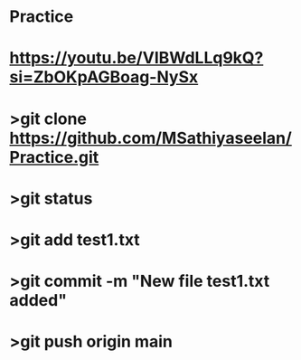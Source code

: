 # Practice

# https://youtu.be/VIBWdLLq9kQ?si=ZbOKpAGBoag-NySx
# >git clone https://github.com/MSathiyaseelan/Practice.git
# >git status
# >git add test1.txt
# >git commit -m "New file test1.txt added"
# >git push origin main
